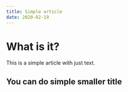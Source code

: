 ```yaml
---
title: Simple article
date: 2020-02-19
---
```


# What is it?

This is a simple article with just text.

## You can do simple smaller title
